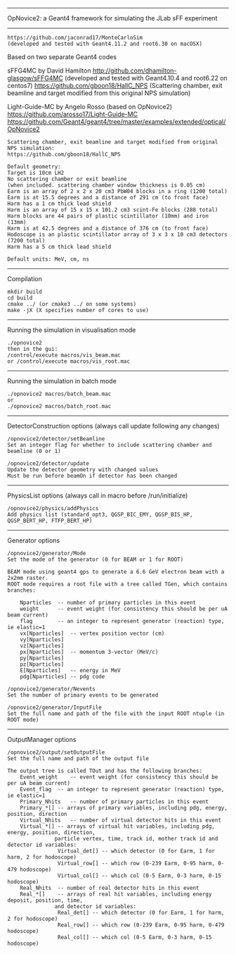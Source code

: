 ------------------------------------------------------------------------

 OpNovice2: a Geant4 framework for simulating the JLab sFF experiment

------------------------------------------------------------------------
	https://github.com/jaconrad17/MonteCarloSim
	(developed and tested with Geant4.11.2 and root6.30 on macOSX)

Based on two separate Geant4 codes

sFFG4MC by David Hamilton
	http://github.com/dhamilton-glasgow/sFFG4MC (developed and tested with Geant4.10.4 and root6.22 on centos7)
  https://github.com/gboon18/HallC_NPS (Scattering chamber, exit beamline and target modified from this original NPS simulation)

Light-Guide-MC by Angelo Rosso (based on OpNovice2)
 https://github.com/arosso17/Light-Guide-MC
 https://github.com/Geant4/geant4/tree/master/examples/extended/optical/OpNovice2


	Scattering chamber, exit beamline and target modified from original NPS simulation:
  	https://github.com/gboon18/HallC_NPS

	Default geometry:
	Target is 10cm LH2
	No scattering chamber or exit beamline
	(when included. scattering chamber window thickness is 0.05 cm)
	Earm is an array of 2 x 2 x 20 cm3 PbW04 blocks in a ring (1200 total)
	Earm is at 15.5 degrees and a distance of 291 cm (to front face)
	Harm has a 1 cm thick lead shield
	Harm is an array of 15 x 15 x 101.2 cm3 scint-Fe blocks (288 total)
	Harm blocks are 44 pairs of plastic scintillator (10mm) and iron (13mm)
	Harm is at 42.5 degrees and a distance of 376 cm (to front face)
	Hodoscope is an plastic scintillator array of 3 x 3 x 10 cm3 detectors (7200 total)
	Harm has a 5 cm thick lead shield

	Default units: MeV, cm, ns

------------------------------------------------------------------------
 Compilation

	mkdir build
  	cd build
  	cmake ../ (or cmake3 ../ on some systems)
  	make -jX (X specifies number of cores to use)

------------------------------------------------------------------------
 Running the simulation in visualisation mode

  	./opnovice2
  	then in the gui: 
	/control/execute macros/vis_beam.mac 
	or /control/execute macros/vis_root.mac 

------------------------------------------------------------------------
 Running the simulation in batch mode

  	./opnovice2 macros/batch_beam.mac 
  	or 
  	./opnovice2 macros/batch_root.mac 

------------------------------------------------------------------------
 DetectorConstruction options (always call update following any changes)

	/opnovice2/detector/setBeamline
  	Set an integer flag for whether to include scattering chamber and beamline (0 or 1)

  	/opnovice2/detector/update	 
  	Update the detector geometry with changed values
  	Must be run before beamOn if detector has been changed  

------------------------------------------------------------------------
 PhysicsList options (always call in macro before /run/initialize)

  	/opnovice2/physics/addPhysics 
  	Add physics list (standard_opt3, QGSP_BIC_EMY, QGSP_BIS_HP, QGSP_BERT_HP, FTFP_BERT_HP)

------------------------------------------------------------------------
 Generator options 

  	/opnovice2/generator/Mode 
  	Set the mode of the generator (0 for BEAM or 1 for ROOT)

  	BEAM mode using geant4 gps to generate a 6.6 GeV electron beam with a 2x2mm raster.
  	ROOT mode requires a root file with a tree called TGen, which contains branches:

		Nparticles	-- number of primary particles in this event
  		weight		-- event weight (for consistency this should be per uA beam current)
		flag		-- an integer to represent generator (reaction) type, ie elastic=1
		vx[Nparticles]	-- vertex position vector (cm)
		vy[Nparticles]
		vz[Nparticles]
		px[Nparticles]	-- momentum 3-vector (MeV/c)
		py[Nparticles]
		pz[Nparticles]
		E[Nparticles]	-- energy in MeV
		pdg[Nparticles]	-- pdg code

	/opnovice2/generator/Nevents
	Set the number of primary events to be generated

  	/opnovice2/generator/InputFile
  	Set the full name and path of the file with the input ROOT ntuple (in ROOT mode)  

------------------------------------------------------------------------
 OutputManager options 

  	/opnovice2/output/setOutputFile
  	Set the full name and path of the output file

  	The output tree is called TOut and has the following branches:
		Event_weight	-- event weight (for consistency this should be per uA beam current)
		Event_flag	-- an integer to represent generator (reaction) type, ie elastic=1
		Primary_Nhits	-- number of primary particles in this event
		Primary_*[]	-- arrays of primary variables, including pdg, energy, position, direction
		Virtual_Nhits	-- number of virtual detector hits in this event
		Virtual_*[]	-- arrays of virtual hit variables, including pdg, energy, position, direction,
				   particle vertex, time, track id, mother track id and detector id variables:
					Virtual_det[] -- which detector (0 for Earm, 1 for harm, 2 for hodoscope)
					Virtual_row[] -- which row (0-239 Earm, 0-95 harm, 0-479 hodoscope)
					Virtual_col[] -- which col (0-5 Earm, 0-3 harm, 0-15 hodoscope)
		Real_Nhits	-- number of real detector hits in this event
		Real_*[]	-- arrays of real hit variables, including energy deposit, position, time,
				   and detector id variables:
					Real_det[] -- which detector (0 for Earm, 1 for harm, 2 for hodoscope)
					Real_row[] -- which row (0-239 Earm, 0-95 harm, 0-479 hodoscope)
					Real_col[] -- which col (0-5 Earm, 0-3 harm, 0-15 hodoscope)


